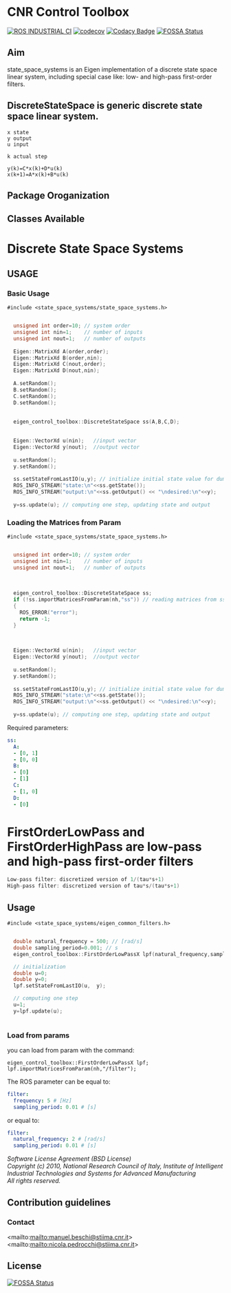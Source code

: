 # CNR Control Toolbox #

[![ROS INDUSTRIAL CI][a]][1]
[![codecov][b]][2]
[![Codacy Badge][c]][3]
[![FOSSA Status][d]][4]

[a]:https://github.com/CNR-STIIMA-IRAS/cnr_control_toolbox/actions/workflows/industrial_ci_action.yml/badge.svg
[1]:https://github.com/CNR-STIIMA-IRAS/cnr_control_toolbox/actions/workflows/industrial_ci_action.yml

[b]:https://codecov.io/gh/CNR-STIIMA-IRAS/cnr_control_toolbox/branch/nicola/graph/badge.svg
[2]:https://codecov.io/gh/CNR-STIIMA-IRAS/cnr_control_toolbox

[c]:https://api.codacy.com/project/badge/Grade/7f1834c02aa84b959ee9b7529deb48d6
[3]:https://app.codacy.com/gh/CNR-STIIMA-IRAS/cnr_control_toolbox?utm_source=github.com&utm_medium=referral&utm_content=CNR-STIIMA-IRAS/cnr_control_toolbox&utm_campaign=Badge_Grade_Dashboard

[d]:https://app.fossa.com/api/projects/git%2Bgithub.com%2FCNR-STIIMA-IRAS%2Fcnr_control_toolbox.svg?type=shield
[4]:https://app.fossa.com/projects/git%2Bgithub.com%2FCNR-STIIMA-IRAS%2Fcnr_control_toolbox?ref=badge_shield




## Aim ##

state_space_systems is an Eigen implementation of a discrete state space linear system, including special case like: low- and high-pass first-order filters.

## DiscreteStateSpace is generic discrete state space linear system. 

```c+++
x state
y output
u input

k actual step

y(k)=C*x(k)+D*u(k)
x(k+1)=A*x(k)+B*u(k)
```

## Package Oroganization ##

## Classes Available ##


# Discrete State Space Systems #

## USAGE ##

### Basic Usage ###
```c+++
#include <state_space_systems/state_space_systems.h>
```

```c++

  unsigned int order=10; // system order
  unsigned int nin=1;    // number of inputs
  unsigned int nout=1;   // number of outputs
  
  Eigen::MatrixXd A(order,order);
  Eigen::MatrixXd B(order,nin);
  Eigen::MatrixXd C(nout,order);
  Eigen::MatrixXd D(nout,nin);
  
  A.setRandom();
  B.setRandom();
  C.setRandom();
  D.setRandom();
  
 
  eigen_control_toolbox::DiscreteStateSpace ss(A,B,C,D);

  
  Eigen::VectorXd u(nin);   //input vector
  Eigen::VectorXd y(nout);  //output vector
  
  u.setRandom();
  y.setRandom();
  
  ss.setStateFromLastIO(u,y); // initialize initial state value for dumpless startup 
  ROS_INFO_STREAM("state:\n"<<ss.getState());
  ROS_INFO_STREAM("output:\n"<<ss.getOutput() << "\ndesired:\n"<<y);
  
  y=ss.update(u); // computing one step, updating state and output
```

### Loading the Matrices from Param ###

```c+++
#include <state_space_systems/state_space_systems.h>
```

```c++

  unsigned int order=10; // system order
  unsigned int nin=1;    // number of inputs
  unsigned int nout=1;   // number of outputs
  
  
 
  eigen_control_toolbox::DiscreteStateSpace ss;
  if (!ss.importMatricesFromParam(nh,"ss")) // reading matrices from ss parameter (see below)
  {
    ROS_ERROR("error");
    return -1;
  }
  

  
  Eigen::VectorXd u(nin);   //input vector
  Eigen::VectorXd y(nout);  //output vector
  
  u.setRandom();
  y.setRandom();
  
  ss.setStateFromLastIO(u,y); // initialize initial state value for dumpless startup 
  ROS_INFO_STREAM("state:\n"<<ss.getState());
  ROS_INFO_STREAM("output:\n"<<ss.getOutput() << "\ndesired:\n"<<y);
  
  y=ss.update(u); // computing one step, updating state and output
```

Required parameters:
```yaml
ss:
  A:
  - [0, 1]
  - [0, 0]
  B:
  - [0]
  - [1]
  C:
  - [1, 0]
  D:
  - [0]  
```

# FirstOrderLowPass and FirstOrderHighPass are low-pass and high-pass first-order filters #

```cpp
Low-pass filter: discretized version of 1/(tau*s+1)
High-pass filter: discretized version of tau*s/(tau*s+1)
```


## Usage ##

```c+++
#include <state_space_systems/eigen_common_filters.h>
```

```c++

  double natural_frequency = 500; // [rad/s]
  double sampling_period=0.001; // s
  eigen_control_toolbox::FirstOrderLowPassX lpf(natural_frequency,sampling_period); // the same for FirstOrderHighPass

  // initialization
  double u=0;
  double y=0;
  lpf.setStateFromLastIO(u,  y);

  // computing one step
  u=1;
  y=lpf.update(u);
   
```

### Load from params ###
you can load from param with the command:

```c+++
eigen_control_toolbox::FirstOrderLowPassX lpf;
lpf.importMatricesFromParam(nh,"/filter"); 
```

The ROS parameter can be equal to:
```yaml
filter:
  frequency: 5 # [Hz]
  sampling_period: 0.01 # [s]
```
or equal to:
```yaml
filter:
  natural_frequency: 2 # [rad/s]
  sampling_period: 0.01 # [s]
```
_Software License Agreement (BSD License)_    
_Copyright (c) 2010, National Research Council of Italy, Institute of Intelligent Industrial Technologies and Systems for Advanced Manufacturing_    
_All rights reserved._


## Contribution guidelines ##

### Contact ###

<mailto:<mailto:manuel.beschi@stiima.cnr.it>>
<mailto:<mailto:nicola.pedrocchi@stiima.cnr.it>>

## License ##
[![FOSSA Status](https://app.fossa.com/api/projects/git%2Bgithub.com%2FCNR-STIIMA-IRAS%2Fcnr_control_toolbox.svg?type=large)](https://app.fossa.com/projects/git%2Bgithub.com%2FCNR-STIIMA-IRAS%2Fcnr_control_toolbox?ref=badge_large)
